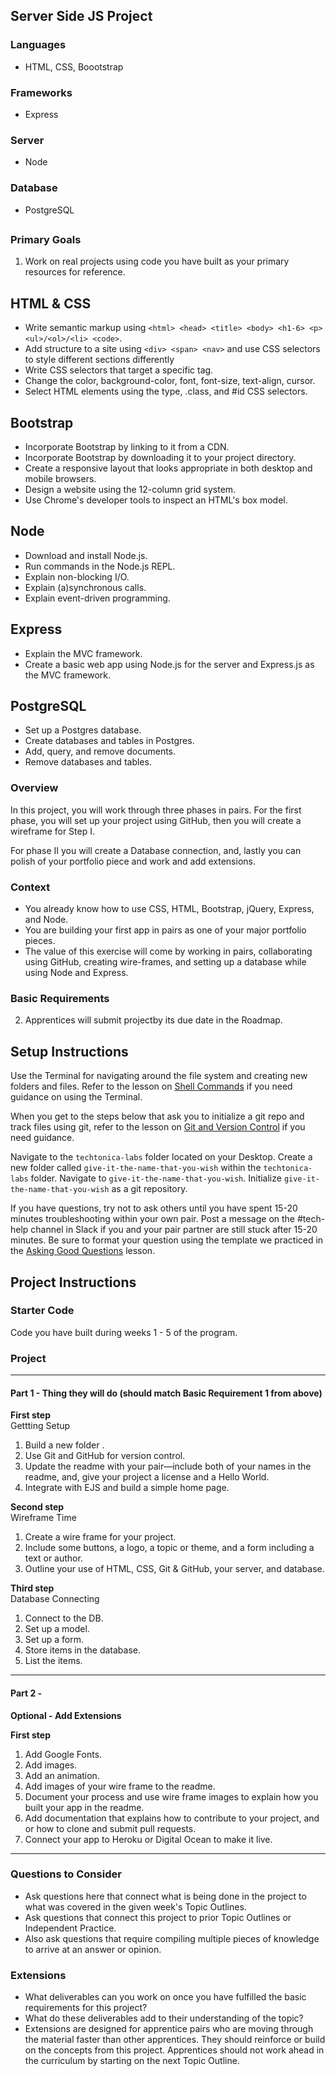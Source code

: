 ## Server Side JS Project

### Languages

- HTML, CSS, Boootstrap

### Frameworks

- Express

### Server

- Node

### Database

- PostgreSQL

##

### Primary Goals

1. Work on real projects using code you have built as your primary resources for reference.

## HTML & CSS

- Write semantic markup using `<html> <head> <title> <body> <h1-6> <p> <ul>/<ol>/<li> <code>`.
- Add structure to a site using `<div> <span> <nav>` and use CSS selectors to style different sections differently
- Write CSS selectors that target a specific tag.
- Change the color, background-color, font, font-size, text-align, cursor.
- Select HTML elements using the type, .class, and #id CSS selectors.

## Bootstrap

- Incorporate Bootstrap by linking to it from a CDN.
- Incorporate Bootstrap by downloading it to your project directory.
- Create a responsive layout that looks appropriate in both desktop and mobile browsers.
- Design a website using the 12-column grid system.
- Use Chrome's developer tools to inspect an HTML's box model.

## Node

- Download and install Node.js.
- Run commands in the Node.js REPL.
- Explain non-blocking I/O.
- Explain (a)synchronous calls.
- Explain event-driven programming.

## Express

- Explain the MVC framework.
- Create a basic web app using Node.js for the server and Express.js as the MVC framework.

## PostgreSQL

- Set up a Postgres database.
- Create databases and tables in Postgres.
- Add, query, and remove documents.
- Remove databases and tables.

### Overview

In this project, you will work through three phases in pairs. For the first phase, you will set up your project using GitHub, then you will create a wireframe for Step I.

For phase II you will create a Database connection, and, lastly you can polish of your portfolio piece and work and add extensions.

### Context

- You already know how to use CSS, HTML, Bootstrap, jQuery, Express, and Node.
- You are building your first app in pairs as one of your major portfolio pieces.
- The value of this exercise will come by working in pairs, collaborating using GitHub, creating wire-frames, and setting up a database while using Node and Express.

### Basic Requirements

2. Apprentices will submit projectby its due date in the Roadmap.

## Setup Instructions

Use the Terminal for navigating around the file system and creating new folders and files. Refer to the lesson on [Shell Commands](https://docs.google.com/presentation/d/1LuOLcpSAtNQlbULx9nWgXJNhgWQlfQ4nzLWQ0DuuPQk/edit?usp=sharing) if you need guidance on using the Terminal.

When you get to the steps below that ask you to initialize a git repo and track files using git, refer to the lesson on [Git and Version Control](https://docs.google.com/presentation/d/1znMOomkIkAkFKIz2e6t5tLpyzObKqOwfd90fsixSiec/edit?usp=sharing) if you need guidance.

Navigate to the `techtonica-labs` folder located on your Desktop.
Create a new folder called `give-it-the-name-that-you-wish` within the `techtonica-labs` folder.
Navigate to `give-it-the-name-that-you-wish`.
Initialize `give-it-the-name-that-you-wish` as a git repository.

If you have questions, try not to ask others until you have spent 15-20 minutes troubleshooting within your own pair. Post a message on the #tech-help channel in Slack if you and your pair partner are still stuck after 15-20 minutes. Be sure to format your question using the template we practiced in the [Asking Good Questions](https://docs.google.com/presentation/d/1O45nkq2bZX4ZDenmmA1lJ3iTvI80RXiPuOX2w__6Ykw/edit?usp=sharing) lesson.

## Project Instructions

### Starter Code

Code you have built during weeks 1 - 5 of the program.

### Project

---

#### Part 1 - Thing they will do (should match Basic Requirement 1 from above)

**First step**  
Gettting Setup

1. Build a new folder .
2. Use Git and GitHub for version control.
3. Update the readme with your pair—include both of your names in the readme, and, give your project a license and a Hello World.
4. Integrate with EJS and build a simple home page.

**Second step**  
Wireframe Time

1. Create a wire frame for your project.
2. Include some buttons, a logo, a topic or theme, and a form including a text or author.
3. Outline your use of HTML, CSS, Git & GitHub, your server, and database.

**Third step**  
Database Connecting

1. Connect to the DB.
2. Set up a model.
3. Set up a form.
4. Store items in the database.
5. List the items.

---

#### Part 2 -

**Optional - Add Extensions**

**First step**

1. Add Google Fonts.
2. Add images.
3. Add an animation.
4. Add images of your wire frame to the readme.
5. Document your process and use wire frame images to explain how you built your app in the readme.
6. Add documentation that explains how to contribute to your project, and or how to clone and submit pull requests.
7. Connect your app to Heroku or Digital Ocean to make it live.

---

### Questions to Consider

- Ask questions here that connect what is being done in the project to what was covered in the given week's Topic Outlines.
- Ask questions that connect this project to prior Topic Outlines or Independent Practice.
- Also ask questions that require compiling multiple pieces of knowledge to arrive at an answer or opinion.

### Extensions

- What deliverables can you work on once you have fulfilled the basic requirements for this project?
- What do these deliverables add to their understanding of the topic?
- Extensions are designed for apprentice pairs who are moving through the material faster than other apprentices. They should reinforce or build on the concepts from this project. Apprentices should not work ahead in the curriculum by starting on the next Topic Outline.
